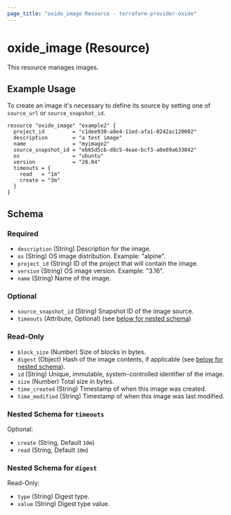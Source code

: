 ```yaml
---
page_title: "oxide_image Resource - terraform-provider-oxide"
---
```


# oxide_image (Resource)

This resource manages images.

## Example Usage

To create an image it's necessary to define its source by setting one of `source_url` or `source_snapshot_id`.

```hcl
resource "oxide_image" "example2" {
  project_id         = "c1dee930-a8e4-11ed-afa1-0242ac120002"
  description        = "a test image"
  name               = "myimage2"
  source_snapshot_id = "eb65d5cb-d8c5-4eae-bcf3-a0e89a633042"
  os                 = "ubuntu"
  version            = "20.04"
  timeouts = {
    read   = "1m"
    create = "3m"
  }
}
```

## Schema

### Required

- `description` (String) Description for the image.
- `os` (String) OS image distribution. Example: "alpine".
- `project_id` (String) ID of the project that will contain the image.
- `version` (String) OS image version. Example: "3.16".
- `name` (String) Name of the image.

### Optional

- `source_snapshot_id` (String) Snapshot ID of the image source.
- `timeouts` (Attribute, Optional) (see [below for nested schema](#nestedatt--timeouts))

### Read-Only

- `block_size` (Number) Size of blocks in bytes.
- `digest` (Object) Hash of the image contents, if applicable (see [below for nested schema](#nestedobject--digest)).
- `id` (String) Unique, immutable, system-controlled identifier of the image.
- `size` (Number) Total size in bytes.
- `time_created` (String) Timestamp of when this image was created.
- `time_modified` (String) Timestamp of when this image was last modified.

<a id="nestedatt--timeouts"></a>

### Nested Schema for `timeouts`

Optional:

- `create` (String, Default `10m`)
- `read` (String, Default `10m`)

### Nested Schema for `digest`

Read-Only:

- `type` (String) Digest type.
- `value` (String) Digest type value.
